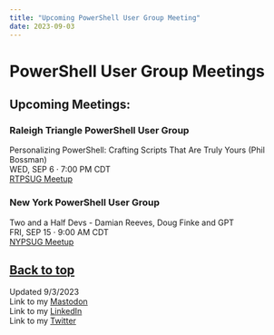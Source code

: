 ```yaml
---
title: "Upcoming PowerShell User Group Meeting"
date: 2023-09-03
---
```

# PowerShell User Group Meetings

## Upcoming Meetings:
### Raleigh Triangle PowerShell User Group
Personalizing PowerShell: Crafting Scripts That Are Truly Yours (Phil Bossman)\
WED, SEP 6 · 7:00 PM CDT\
<a href="https://www.meetup.com/research-triangle-powershell-users-group/events/295846148/">RTPSUG Meetup</a>

### New York PowerShell User Group
Two and a Half Devs - Damian Reeves, Doug Finke and GPT\
FRI, SEP 15 · 9:00 AM CDT\
<a href="https://www.meetup.com/nycpowershellmeetup/events/295851928/">NYPSUG Meetup</a>

<a href="#top">Back to top</a>
---
Updated 9/3/2023\
Link to my <a rel="me" href="https://tech.lgbt/@NathanHamblin_MI6">Mastodon</a>\
Link to my <a rel="me" href="https://www.linkedin.com/in/nathan-hamblin">LinkedIn</a>\
Link to my <a href="https://twitter.com/NathanHamblin8" rel="me">Twitter</a>